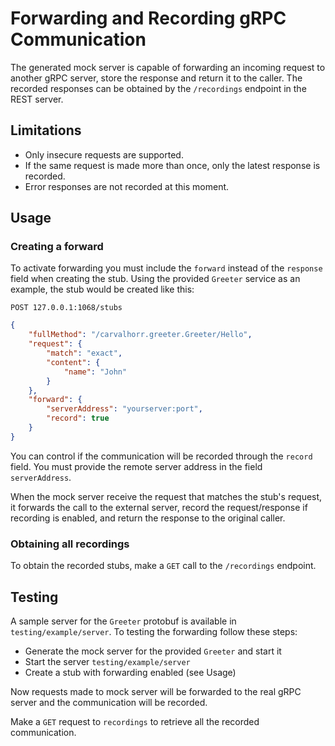 # Forwarding and Recording gRPC Communication

The generated mock server is capable of forwarding an incoming request to another gRPC server, store the response and 
return it to the caller. The recorded responses can be obtained by the `/recordings` endpoint in the REST server.

## Limitations
- Only insecure requests are supported.
- If the same request is made more than once, only the latest response is recorded.
- Error responses are not recorded at this moment.

## Usage

### Creating a forward
To activate forwarding you must include the `forward` instead of the `response` field when creating the stub. Using the 
provided `Greeter` service as an example, the stub would be created like this:

`POST 127.0.0.1:1068/stubs`

```json
{
    "fullMethod": "/carvalhorr.greeter.Greeter/Hello",
    "request": {
        "match": "exact",
        "content": {
            "name": "John"
        }
    },
    "forward": {
        "serverAddress": "yourserver:port",
        "record": true
    }
}
```

You can control if the communication will be recorded through the `record` field. You must provide the remote server 
address in the field `serverAddress`.

When the mock server receive the request that matches the stub's request, it forwards the call to the external server, 
record the request/response if recording is enabled, and return the response to the original caller.

### Obtaining all recordings

To obtain the recorded stubs, make a `GET` call to the `/recordings` endpoint.

## Testing

A sample server for the `Greeter` protobuf is available in `testing/example/server`. To testing the forwarding follow 
these steps:

- Generate the mock server for the provided `Greeter` and start it 
- Start the server `testing/example/server`
- Create a stub with forwarding enabled (see Usage)

Now requests made to mock server will be forwarded to the real gRPC server and the communication will be recorded.

Make a `GET` request to `recordings` to retrieve all the recorded communication.


